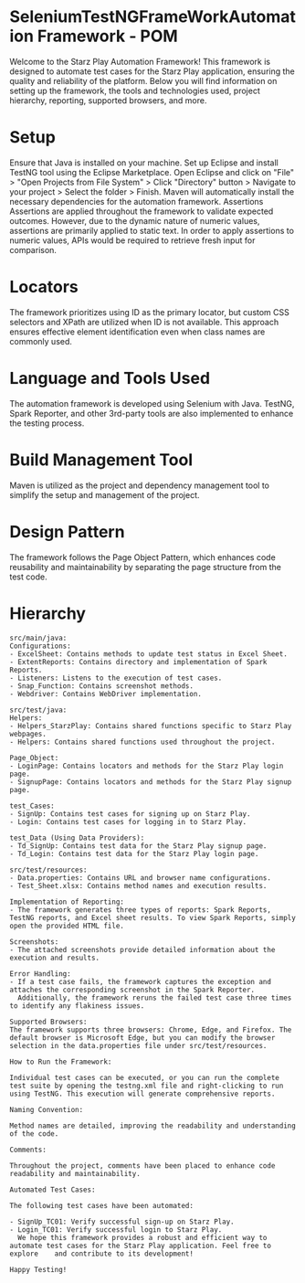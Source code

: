 # SeleniumTestNGFrameWorkAutomation Framework - POM
Welcome to the Starz Play Automation Framework! This framework is designed to automate test cases for the Starz Play application, ensuring the quality and reliability of the platform. Below you will find information on setting up the framework, the tools and technologies used, project hierarchy, reporting, supported browsers, and more.

# Setup

Ensure that Java is installed on your machine.
Set up Eclipse and install TestNG tool using the Eclipse Marketplace.
Open Eclipse and click on "File" > "Open Projects from File System" > Click "Directory" button > Navigate to your project > Select the folder > Finish.
Maven will automatically install the necessary dependencies for the automation framework.
Assertions
Assertions are applied throughout the framework to validate expected outcomes. However, due to the dynamic nature of numeric values, assertions are primarily applied to static text. In order to apply assertions to numeric values, APIs would be required to retrieve fresh input for comparison.

# Locators
The framework prioritizes using ID as the primary locator, but custom CSS selectors and XPath are utilized when ID is not available. This approach ensures effective element identification even when class names are commonly used.

# Language and Tools Used
The automation framework is developed using Selenium with Java. TestNG, Spark Reporter, and other 3rd-party tools are also implemented to enhance the testing process.

# Build Management Tool
Maven is utilized as the project and dependency management tool to simplify the setup and management of the project.

# Design Pattern
The framework follows the Page Object Pattern, which enhances code reusability and maintainability by separating the page structure from the test code.

# Hierarchy
```
src/main/java:
Configurations:
- ExcelSheet: Contains methods to update test status in Excel Sheet.
- ExtentReports: Contains directory and implementation of Spark Reports.
- Listeners: Listens to the execution of test cases.
- Snap_Function: Contains screenshot methods.
- Webdriver: Contains WebDriver implementation.

src/test/java:
Helpers:
- Helpers_StarzPlay: Contains shared functions specific to Starz Play webpages.
- Helpers: Contains shared functions used throughout the project.

Page_Object:
- LoginPage: Contains locators and methods for the Starz Play login page.
- SignupPage: Contains locators and methods for the Starz Play signup page.

test_Cases:
- SignUp: Contains test cases for signing up on Starz Play.
- Login: Contains test cases for logging in to Starz Play.

test_Data (Using Data Providers):
- Td_SignUp: Contains test data for the Starz Play signup page.
- Td_Login: Contains test data for the Starz Play login page.

src/test/resources:
- Data.properties: Contains URL and browser name configurations.
- Test_Sheet.xlsx: Contains method names and execution results.

Implementation of Reporting:
- The framework generates three types of reports: Spark Reports, TestNG reports, and Excel sheet results. To view Spark Reports, simply     open the provided HTML file.

Screenshots:
- The attached screenshots provide detailed information about the execution and results.

Error Handling:
- If a test case fails, the framework captures the exception and attaches the corresponding screenshot in the Spark Reporter.       
  Additionally, the framework reruns the failed test case three times to identify any flakiness issues.

Supported Browsers:
The framework supports three browsers: Chrome, Edge, and Firefox. The default browser is Microsoft Edge, but you can modify the browser selection in the data.properties file under src/test/resources.

How to Run the Framework:

Individual test cases can be executed, or you can run the complete test suite by opening the testng.xml file and right-clicking to run using TestNG. This execution will generate comprehensive reports.

Naming Convention:

Method names are detailed, improving the readability and understanding of the code.

Comments:

Throughout the project, comments have been placed to enhance code readability and maintainability.

Automated Test Cases:

The following test cases have been automated:

- SignUp_TC01: Verify successful sign-up on Starz Play.
- Login_TC01: Verify successful login to Starz Play.
  We hope this framework provides a robust and efficient way to automate test cases for the Starz Play application. Feel free to explore    and contribute to its development!

Happy Testing!
